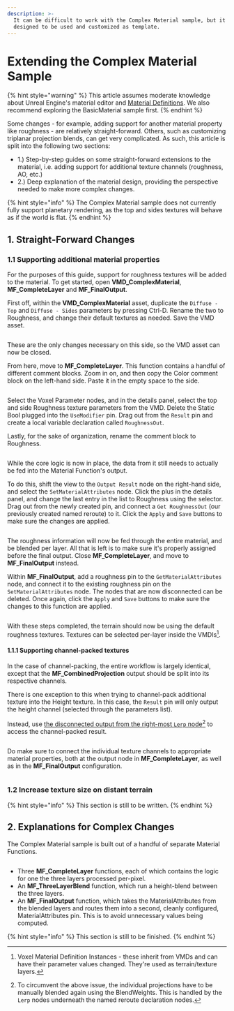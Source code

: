 ```yaml
---
description: >-
  It can be difficult to work with the Complex Material sample, but it is
  designed to be used and customized as template.
---
```


# Extending the Complex Material Sample

{% hint style="warning" %}
This article assumes moderate knowledge about Unreal Engine's material editor and [Material Definitions](./). We also recommend exploring the BasicMaterial sample first.
{% endhint %}

Some changes - for example, adding support for another material property like roughness - are relatively straight-forward. Others, such as customizing triplanar projection blends, can get very complicated. As such, this article is split into the following two sections:

* 1.) Step-by-step guides on some straight-forward extensions to the material, i.e. adding support for additional texture channels (roughness, AO, etc.)
* 2.) Deep explanation of the material design, providing the perspective needed to make more complex changes. &#x20;

{% hint style="info" %}
The Complex Material sample does not currently fully support planetary rendering, as the top and sides textures will behave as if the world is flat.&#x20;
{% endhint %}

## 1. Straight-Forward Changes

### 1.1 Supporting additional material properties

For the purposes of this guide, support for roughness textures will be added to the material. To get started, open **VMD\_ComplexMaterial**, **MF\_CompleteLayer** and **MF\_FinalOutput**.

First off, within the **VMD\_ComplexMaterial** asset, duplicate the `Diffuse - Top` and `Diffuse - Sides` parameters by pressing Ctrl-D. Rename the two to Roughness, and change their default textures as needed. Save the VMD asset.

<figure><img src="../../../.gitbook/assets/image (157).png" alt=""><figcaption></figcaption></figure>

These are the only changes necessary on this side, so the VMD asset can now be closed.&#x20;

From here, move to **MF\_CompleteLayer**. This function contains a handful of different comment blocks. Zoom in on, and then copy the Color comment block on the left-hand side. Paste it in the empty space to the side.&#x20;

<figure><img src="../../../.gitbook/assets/image (149).png" alt=""><figcaption></figcaption></figure>

Select the Voxel Parameter nodes, and in the details panel, select the top and side Roughness texture parameters from the VMD. Delete the Static Bool plugged into the `UseModifier` pin. Drag out from the `Result` pin and create a local variable declaration called `RoughnessOut`.&#x20;

Lastly, for the sake of organization, rename the comment block to Roughness.

<figure><img src="../../../.gitbook/assets/image (150).png" alt=""><figcaption></figcaption></figure>

While the core logic is now in place, the data from it still needs to actually be fed into the Material Function's output.&#x20;

To do this, shift the view to the `Output Result` node on the right-hand side, and select the `SetMaterialAttributes` node. Click the plus in the details panel, and change the last entry in the list to Roughness using the selector. Drag out from the newly created pin, and connect a `Get RoughnessOut` (our previously created named reroute) to it. Click the `Apply` and `Save` buttons to make sure the changes are applied.

<figure><img src="../../../.gitbook/assets/image (152).png" alt=""><figcaption></figcaption></figure>

The roughness information will now be fed through the entire material, and be blended per layer. All that is left is to make sure it's properly assigned before the final output. Close **MF\_CompleteLayer**, and move to **MF\_FinalOutput** instead.&#x20;

Within **MF\_FinalOutput**, add a roughness pin to the `GetMaterialAttributes` node, and connect it to the existing roughness pin on the `SetMaterialAttributes` node. The nodes that are now disconnected can be deleted. Once again, click the `Apply` and `Save` buttons to make sure the changes to this function are applied.

<figure><img src="../../../.gitbook/assets/image (153).png" alt=""><figcaption></figcaption></figure>

With these steps completed, the terrain should now be using the default roughness textures. Textures can be selected per-layer inside the VMDIs[^1].&#x20;

#### &#x20;     1.1.1 Supporting channel-packed textures

In the case of channel-packing, the entire workflow is largely identical, except that the **MF\_CombinedProjection** output should be split into its respective channels.

There is one exception to this when trying to channel-pack additional texture into the Height texture. In this case, the `Result` pin will only output the height channel (selected through the parameters list).

Instead, use [the disconnected output from the right-most `Lerp` node](#user-content-fn-2)[^2] to access the channel-packed result.

<figure><img src="../../../.gitbook/assets/image (154).png" alt=""><figcaption></figcaption></figure>

Do make sure to connect the individual texture channels to appropriate material properties, both at the output node in **MF\_CompleteLayer**, as well as in the **MF\_FinalOutput** configuration.

<figure><img src="../../../.gitbook/assets/image (1) (1).png" alt=""><figcaption></figcaption></figure>

### &#x20;  1.2 Increase texture size on distant terrain

{% hint style="info" %}
This section is still to be written.
{% endhint %}

## 2. Explanations for Complex Changes

The Complex Material sample is built out of a handful of separate Material Functions.

<figure><img src="../../../.gitbook/assets/image (156).png" alt=""><figcaption></figcaption></figure>

* Three **MF\_CompleteLayer** functions, each of which contains the logic for one the three layers processed per-pixel.&#x20;
* An **MF\_ThreeLayerBlend** function, which run a height-blend between the three layers.
* An **MF\_FinalOutput** function, which takes the MaterialAttributes from the blended layers and routes them into a second, cleanly configured, MaterialAttributes pin. This is to avoid unnecessary values being computed.

{% hint style="info" %}
This section is still to be finished.
{% endhint %}



[^1]: Voxel Material Definition Instances - these inherit from VMDs and can have their parameter values changed. They're used as terrain/texture layers.

[^2]: To circumvent the above issue, the individual projections have to be manually blended again using the BlendWeights. This is handled by the `Lerp` nodes underneath the named reroute declaration nodes.
